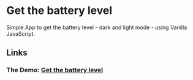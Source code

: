 # Get the battery level
Simple App to get the battery level - dark and light mode - using Vanilla JavaScript.

## Links
###  The Demo: [Get the battery level](https://adam-books.github.io/get-the-battery-level/)
